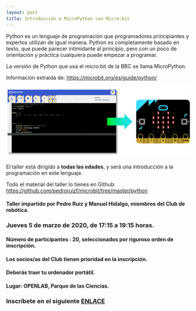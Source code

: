 ```yaml
---
layout: post
title: Introducción a MicroPython con Micro:bit
---
```



Python es un lenguaje de programación que programadores principiantes y expertos utilizan de igual manera. Python es completamente basado en texto, que puede parecer intimidante al principio, pero con un poco de orientación y práctica cualquiera puede empezar a programar.

La versión de Python que usa el micro:bit de la BBC se llama MicroPython.

Información extraida de: https://microbit.org/es/guide/python/

![](/images/pythonHero.png)

El taller está dirigido a **todas las edades**, y será una introducción a la programación en este lenguaje.

Todo el material del taller lo tienes en Github: https://github.com/pedroruizf/microbit/tree/master/python


#### Taller impartido por Pedro Ruiz y Manuel Hidalgo, miembros del Club de robótica.

### Jueves 5 de marzo de 2020, de 17:15 a 19:15 horas.

#### Número de participantes : 20,  seleccionados por riguroso orden de inscripción.

#### Los socios/as del Club tienen prioridad en la inscripción.

#### Deberás traer tu ordenador portátil.



#### Lugar: OPENLAB, Parque de las Ciencias.






### Inscríbete en el siguiente [ENLACE](https://forms.gle/QLPB79sBtdQeBA9v8)
